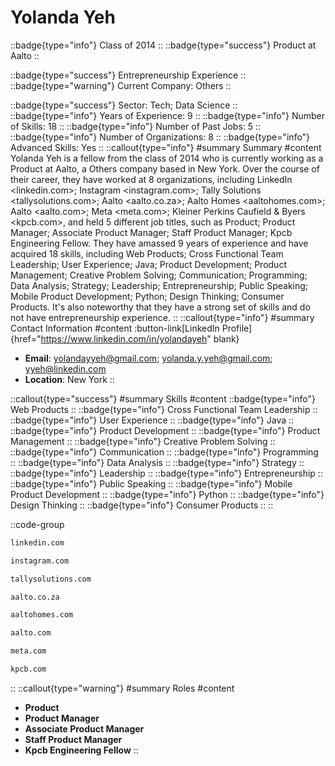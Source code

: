 # Yolanda Yeh
::badge{type="info"}
Class of 2014
::
::badge{type="success"}
Product at Aalto
::

::badge{type="success"}
Entrepreneurship Experience
::
::badge{type="warning"}
Current Company: Others
::

::badge{type="success"}
Sector: Tech; Data Science
::
::badge{type="info"}
Years of Experience: 9
::
::badge{type="info"}
Number of Skills: 18
::
::badge{type="info"}
Number of Past Jobs: 5
::
::badge{type="info"}
Number of Organizations: 8
::
::badge{type="info"}
Advanced Skills: Yes
::
::callout{type="info"}
#summary
Summary
#content
Yolanda Yeh is a fellow from the class of 2014 who is currently working as a Product at Aalto, a Others company based in New York. Over the course of their career, they have worked at 8 organizations, including LinkedIn <linkedin.com>; Instagram <instagram.com>; Tally Solutions <tallysolutions.com>; Aalto <aalto.co.za>; Aalto Homes <aaltohomes.com>; Aalto <aalto.com>; Meta <meta.com>; Kleiner Perkins Caufield & Byers <kpcb.com>, and held 5 different job titles, such as Product; Product Manager; Associate Product Manager; Staff Product Manager; Kpcb Engineering Fellow. They have amassed 9 years of experience and have acquired 18 skills, including Web Products; Cross Functional Team Leadership; User Experience; Java; Product Development; Product Management; Creative Problem Solving; Communication; Programming; Data Analysis; Strategy; Leadership; Entrepreneurship; Public Speaking; Mobile Product Development; Python; Design Thinking; Consumer Products. It's also noteworthy that they have a strong set of skills and do not have entrepreneurship experience.
::
::callout{type="info"}
#summary
Contact Information
#content
:button-link[LinkedIn Profile]{href="https://www.linkedin.com/in/yolandayeh" blank}
- **Email**: yolandayyeh@gmail.com; yolanda.y.yeh@gmail.com; yyeh@linkedin.com
- **Location**: New York
::

::callout{type="success"}
#summary
Skills
#content
::badge{type="info"}
Web Products
::
::badge{type="info"}
Cross Functional Team Leadership
::
::badge{type="info"}
User Experience
::
::badge{type="info"}
Java
::
::badge{type="info"}
Product Development
::
::badge{type="info"}
Product Management
::
::badge{type="info"}
Creative Problem Solving
::
::badge{type="info"}
Communication
::
::badge{type="info"}
Programming
::
::badge{type="info"}
Data Analysis
::
::badge{type="info"}
Strategy
::
::badge{type="info"}
Leadership
::
::badge{type="info"}
Entrepreneurship
::
::badge{type="info"}
Public Speaking
::
::badge{type="info"}
Mobile Product Development
::
::badge{type="info"}
Python
::
::badge{type="info"}
Design Thinking
::
::badge{type="info"}
Consumer Products
::
::

::code-group
```bash [LinkedIn]
linkedin.com
```
```bash [Instagram]
instagram.com
```
```bash [Tally Solutions]
tallysolutions.com
```
```bash [Aalto]
aalto.co.za
```
```bash [Aalto Homes]
aaltohomes.com
```
```bash [Aalto]
aalto.com
```
```bash [Meta]
meta.com
```
```bash [Kleiner Perkins Caufield & Byers]
kpcb.com
```
::
::callout{type="warning"}
#summary
Roles
#content
- **Product**
- **Product Manager**
- **Associate Product Manager**
- **Staff Product Manager**
- **Kpcb Engineering Fellow**
::

